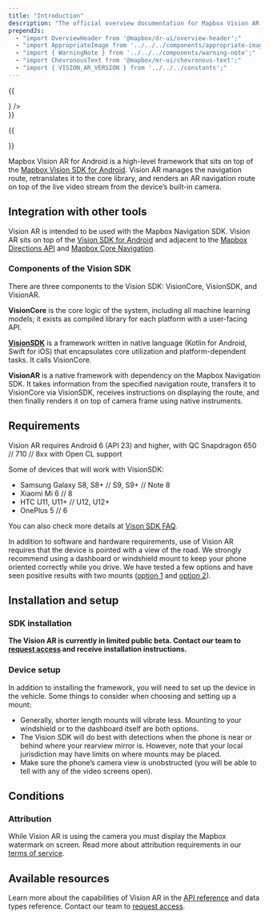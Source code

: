 ```yaml
---
title: "Introduction"
description: "The official overview documentation for Mapbox Vision AR for Android."
prependJs:
  - "import OverviewHeader from '@mapbox/dr-ui/overview-header';"
  - "import AppropriateImage from '../../../components/appropriate-image';"
  - "import { WarningNote } from '../../../components/warning-note';"
  - "import ChevronousText from '@mapbox/mr-ui/chevronous-text';"
  - "import { VISION_AR_VERSION } from '../../../constants';"
---
```


{{
  <div className="mb24">
    <OverviewHeader 
      features={[
        "Renders an augmented reality, turn-by-turn navigation route",
        "Works with the device’s built-in camera"
      ]}
      title="Vision AR for Android"
      version={VISION_AR_VERSION}
      image={<AppropriateImage imageId="overviewVisionAr" alt="Mobile devices displaying applications using the Mapbox Vision AR for Android." />}
    />
  </div>
}}

{{
<WarningNote title="Mapbox Vision AR for Android is currently in limited public beta">
    <div><a className="unprose color-blue txt-bold" href="https://www.mapbox.com/vision/"><ChevronousText text="Request access" /></a></div>
</WarningNote>
}}

Mapbox Vision AR for Android is a high-level framework that sits on top of the [Mapbox Vision SDK for Android](/android-docs/vision/overview/). Vision AR manages the navigation route, retranslates it to the core library, and renders an AR navigation route on top of the live video stream from the device’s built-in camera. 

<!-- ## Uses -->

## Integration with other tools

Vision AR is intended to be used with the Mapbox Navigation SDK. Vision AR sits on top of the [Vision SDK for Android](/android-docs/vision/overview/) and adjacent to the [Mapbox Directions API](https://www.mapbox.com/api-documentation/#directions) and [Mapbox Core Navigation](/android-docs/navigation/overview/).

### Components of the Vision SDK

There are three components to the Vision SDK: VisionCore, VisionSDK, and VisionAR.

**VisionCore** is the core logic of the system, including all machine learning models; it exists as compiled library for each platform with a user-facing API.

[**VisionSDK**](/android-docs/vision-ar/overview/) is a framework written in native language (Kotlin for Android, Swift for iOS) that encapsulates core utilization and platform-dependent tasks. It calls VisionCore.

**VisionAR** is a native framework with dependency on the Mapbox Navigation SDK. It takes information from the specified navigation route, transfers it to VisionCore via VisionSDK, receives instructions on displaying the route, and then finally renders it on top of camera frame using native instruments.

## Requirements

Vision AR requires Android 6 (API 23) and higher, with QC Snapdragon 650 // 710 // 8xx with Open CL support

Some of devices that will work with VisionSDK:
- Samsung Galaxy S8, S8+ // S9, S9+ // Note 8
- Xiaomi Mi 6 // 8
- HTC U11, U11+ // U12, U12+
- OnePlus 5 // 6

You can also check more details at [Vison SDK FAQ](https://vision.mapbox.com/faq).

In addition to software and hardware requirements, use of Vision AR requires that the device is pointed with a view of the road. We strongly recommend using a dashboard or windshield mount to keep your phone oriented correctly while you drive. We have tested a few options and have seen positive results with two mounts ([option 1](https://www.amazon.com/gp/product/B06ZZWYQF7/) and [option 2](https://www.amazon.com/Getron-Windshield-Dashboard-Universal-Smartphones/dp/B00XJE2YHQ/)).

## Installation and setup

### SDK installation

**The Vision AR is currently in limited public beta. Contact our team to [request access](https://www.mapbox.com/vision) and receive installation instructions.**

### Device setup

In addition to installing the framework, you will need to set up the device in the vehicle. Some things to consider when choosing and setting up a mount:

- Generally, shorter length mounts will vibrate less. Mounting to your windshield or to the dashboard itself are both options.
- The Vision SDK will do best with detections when the phone is near or behind where your rearview mirror is. However, note that your local jurisdiction may have limits on where mounts may be placed.
- Make sure the phone’s camera view is unobstructed (you will be able to tell with any of the video screens open).

## Conditions

### Attribution

While Vision AR is using the camera you must display the Mapbox watermark on screen. Read more about attribution requirements in our [terms of service](https://www.mapbox.com/tos/).

## Available resources

Learn more about the capabilities of Vision AR in the [API reference](/android-docs/api/vision-ar/{{VISION_AR_VERSION}}/index.html) and data types reference. Contact our team to [request access](https://www.mapbox.com/vision/).
